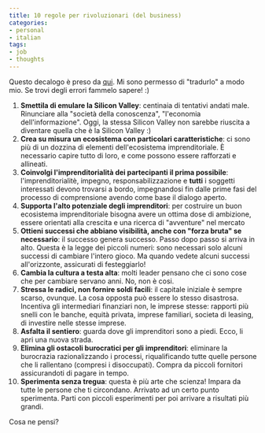 ```yaml
---
title: 10 regole per rivoluzionari (del business)
categories:
- personal
- italian
tags:
- job
- thoughts
---
```

Questo decalogo è preso da [qui](http://entrepreneurial-revolution.com/?page_id=16).
Mi sono permesso di "tradurlo" a modo mio. Se
trovi degli errori fammelo sapere! :)

  1. **Smettila di emulare la Silicon Valley**: centinaia di tentativi andati male. Rinunciare alla "società della conoscenza", "l'economia dell'informazione". Oggi, la stessa Silicon Valley non sarebbe riuscita a diventare quella che è la Silicon Valley :)
  2. **Crea su misura un ecosistema con particolari caratteristiche**: ci sono più di un dozzina di elementi dell'ecosistema imprenditoriale. È necessario capire tutto di loro, e come possono essere rafforzati e allineati.
  3. **Coinvolgi l'imprenditorialità dei partecipanti il prima possibile**: l'imprenditorialitè, impegno, responsabilizzazione e **tutti** i soggetti interessati devono trovarsi a bordo, impegnandosi fin dalle prime fasi del processo di comprensione avendo come base il dialogo aperto.
  4. **Supporta l'alto potenziale degli imprenditori**: per costruire un buon ecosistema imprenditoriale bisogna avere un ottima dose di ambizione, essere orientati alla crescita e una ricerca di "avventure" nel mercato
  5. **Ottieni successi che abbiano visibilità, anche con "forza bruta" se necessario**: il successo genera successo. Passo dopo passo si arriva in alto. Questa è la legge dei piccoli numeri: sono necessari solo alcuni successi di cambiare l'intero gioco. Ma quando vedete alcuni successi all'orizzonte, assicurati di festeggiarlo!
  6. **Cambia la cultura a testa alta**: molti leader pensano che ci sono cose che per cambiare servano anni. No, non è cosi.
  7. **Stressa le radici,  non fornire soldi facili**: il capitale iniziale è sempre scarso, ovunque. La cosa opposta può essere lo stesso disastrosa. Incentiva gli intermediari finanziari non, le imprese stesse: rapporti più snelli con le banche, equità privata, imprese familiari, societa di leasing, di investire nelle stesse imprese.
  8. **Asfalta il sentiero**: guarda dove gli imprenditori sono a piedi. Ecco, li apri una nuova strada.
  9. **Elimina gli ostacoli burocratici per gli imprenditori**: eliminare la burocrazia razionalizzando i processi, riqualificando tutte quelle persone che li rallentano (compresi i disoccupati). Compra da piccoli fornitori assicurandoti di pagare in tempo.
  10. **Sperimenta senza tregua**: questa è più arte che scienza! Impara da tutte le persone che ti circondano. Arrivato ad un certo punto sperimenta. Parti con piccoli esperimenti per poi arrivare a risultati più grandi.
  
Cosa ne pensi?
